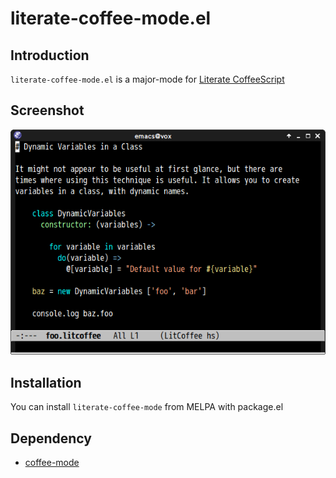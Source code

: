 # literate-coffee-mode.el

## Introduction
`literate-coffee-mode.el` is a major-mode for [Literate CoffeeScript](http://coffeescript.org/#literate)


## Screenshot

![literate-coffee-mode](image/literate-coffee-mode.png)


## Installation

You can install `literate-coffee-mode` from MELPA with package.el


## Dependency

* [coffee-mode](https://github.com/defunkt/coffee-mode)
